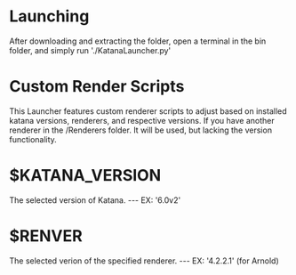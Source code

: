 # Launching
After downloading and extracting the folder, open a terminal in the bin folder, and simply run './KatanaLauncher.py'
# Custom Render Scripts
This Launcher features custom renderer scripts to adjust based on installed katana versions, renderers, and respective versions. 
If you have another renderer in the /Renderers folder. It will be used, but lacking the version functionality.
# $KATANA_VERSION
The selected version of Katana. --- EX:  '6.0v2'
# $RENVER
The selected verion of the specified renderer. --- EX:  '4.2.2.1' (for Arnold)
